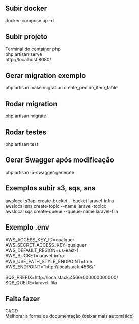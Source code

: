 ## Subir docker
docker-compose up -d

## Subir projeto
Terminal do container php
<br>
php artisan serve
<br>
http://localhost:8080/

## Gerar migration exemplo
php artisan make:migration create_pedido_item_table

## Rodar migration
php artisan migrate

## Rodar testes
php artisan test

## Gerar Swagger após modificação
php artisan l5-swagger:generate

## Exemplos subir s3, sqs, sns
awslocal s3api create-bucket --bucket laravel-infra
<br>
awslocal sns create-topic --name laravel-topico
<br>
awslocal sqs create-queue --queue-name laravel-fila

## Exemplo .env
AWS_ACCESS_KEY_ID=qualquer
<br>
AWS_SECRET_ACCESS_KEY=qualquer
<br>
AWS_DEFAULT_REGION=us-east-1
<br>
AWS_BUCKET=laravel-infra
<br>
AWS_USE_PATH_STYLE_ENDPOINT=true
<br>
AWS_ENDPOINT="http://localstack:4566/"
<br>
<br>
SQS_PREFIX=http://localstack:4566/000000000000/
<br>
SQS_QUEUE=laravel-fila


## Falta fazer
CI/CD
<br>
Melhorar a forma de documentação (deixar mais automático)
